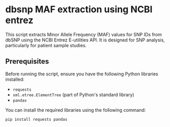 # dbsnp MAF extraction using NCBI entrez

This script extracts Minor Allele Frequency (MAF) values for SNP IDs from dbSNP using the NCBI Entrez E-utilities API. It is designed for SNP analysis, particularly for patient sample studies.

## Prerequisites

Before running the script, ensure you have the following Python libraries installed:

- `requests`
- `xml.etree.ElementTree` (part of Python's standard library)
- `pandas`

You can install the required libraries using the following command:

```bash
pip install requests pandas

